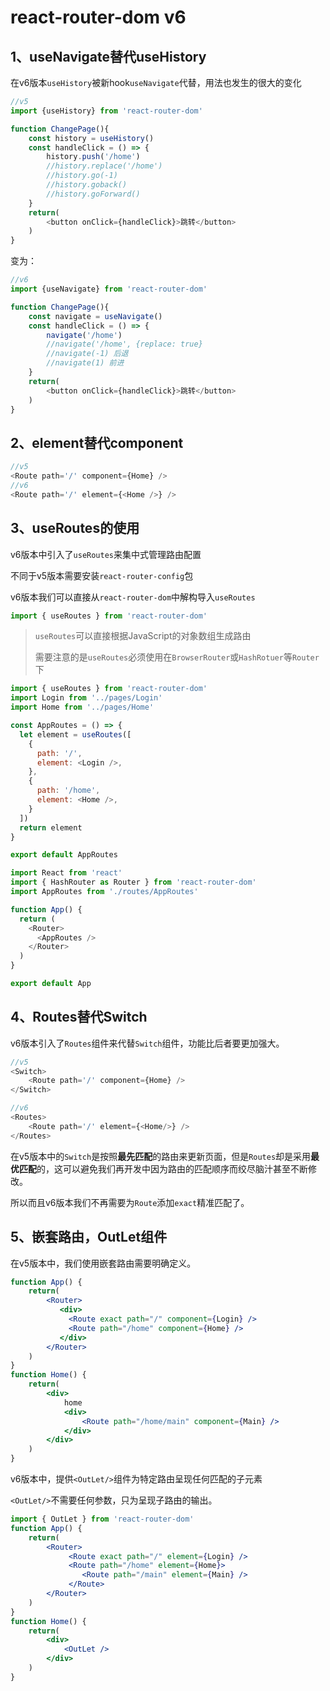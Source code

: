 # react-router-dom v6

## 1、useNavigate替代useHistory

在v6版本`useHistory`被新hook`useNavigate`代替，用法也发生的很大的变化

```js
//v5
import {useHistory} from 'react-router-dom'

function ChangePage(){
    const history = useHistory()
    const handleClick = () => {
        history.push('/home')
        //history.replace('/home')
        //history.go(-1)
        //history.goback()
        //history.goForward()
    }
    return(
        <button onClick={handleClick}>跳转</button>
    )
}
```

变为：

```js
//v6
import {useNavigate} from 'react-router-dom'

function ChangePage(){
    const navigate = useNavigate()
    const handleClick = () => {
        navigate('/home')
        //navigate('/home', {replace: true}
        //navigate(-1) 后退
        //navigate(1) 前进
    }
    return(
        <button onClick={handleClick}>跳转</button>
    )
}
```

## 2、element替代component

```js
//v5
<Route path='/' component={Home} />
//v6
<Route path='/' element={<Home />} />
```

## 3、useRoutes的使用

v6版本中引入了`useRoutes`来集中式管理路由配置

不同于v5版本需要安装`react-router-config`包

v6版本我们可以直接从`react-router-dom`中解构导入`useRoutes`

```js
import { useRoutes } from 'react-router-dom'
```

> `useRoutes`可以直接根据JavaScript的对象数组生成路由
>
> 需要注意的是`useRoutes`必须使用在`BrowserRouter`或`HashRotuer`等`Router`下

```js
import { useRoutes } from 'react-router-dom'
import Login from '../pages/Login'
import Home from '../pages/Home'

const AppRoutes = () => {
  let element = useRoutes([
    {
      path: '/',
      element: <Login />,
    },
    {
      path: '/home',
      element: <Home />,
    }
  ])
  return element
}

export default AppRoutes

```

```js
import React from 'react'
import { HashRouter as Router } from 'react-router-dom'
import AppRoutes from './routes/AppRoutes'

function App() {
  return (
    <Router>
      <AppRoutes />
    </Router>
  )
}

export default App

```

## 4、Routes替代Switch

v6版本引入了`Routes`组件来代替`Switch`组件，功能比后者要更加强大。

```js
//v5
<Switch>
	<Route path='/' component={Home} />
</Switch>

//v6
<Routes>
    <Route path='/' element={<Home/>} />
</Routes>
```

在v5版本中的`Switch`是按照**最先匹配**的路由来更新页面，但是`Routes`却是采用**最优匹配**的，这可以避免我们再开发中因为路由的匹配顺序而绞尽脑汁甚至不断修改。

所以而且v6版本我们不再需要为`Route`添加`exact`精准匹配了。

## 5、嵌套路由，OutLet组件

在v5版本中，我们使用嵌套路由需要明确定义。

```jsx
function App() {
    return(
    	<Router>
           <div>
             <Route exact path="/" component={Login} />
             <Route path="/home" component={Home} />
           </div>
        </Router>
    )
}
function Home() {
    return(
    	<div>
        	home
            <div>
            	<Route path="/home/main" component={Main} />
            </div>
        </div>
    )
}
```

v6版本中，提供`<OutLet/>`组件为特定路由呈现任何匹配的子元素

`<OutLet/>`不需要任何参数，只为呈现子路由的输出。

```jsx
import { OutLet } from 'react-router-dom'
function App() {
    return(
    	<Router>
             <Route exact path="/" element={Login} />
             <Route path="/home" element={Home}>
             	<Route path="/main" element={Main} />
             </Route>
        </Router>
    )
}
function Home() {
    return(
    	<div>
            <OutLet />
        </div>
    )
}
```

